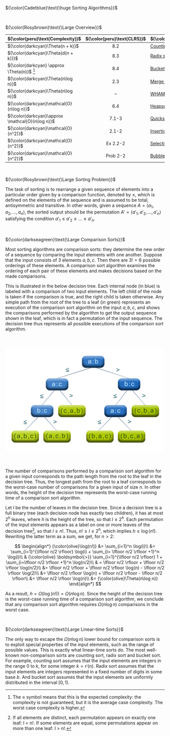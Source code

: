 ${\color{Cadetblue}\text{\huge Sorting Algorithms}}$

<br/>

${\color{Rosybrown}\text{\Large Overview}}$

| ${\color{peru}\text{Complexity}}$ | ${\color{peru}\text{CLRS}}$ | ${\color{peru}\text{Topic}}$ |
|:---|:---:|:---|
| ${\color{darkcyan}\Theta(n + k)}$ | 8.2 | [Counting sort](https://github.com/pl3onasm/Algorithms-and-data-structures/tree/main/algorithms/sorting/counting-sort)|
| ${\color{darkcyan}\Theta(d(n + k))}$ | 8.3 | [Radix sort](https://github.com/pl3onasm/Algorithms-and-data-structures/tree/main/algorithms/sorting/radix-sort)|
|  ${\color{darkcyan} \approx \Theta(n)}$ [^1] | 8.4 |  [Bucket sort](https://github.com/pl3onasm/Algorithms-and-data-structures/tree/main/algorithms/sorting/bucket-sort)|
| ${\color{darkcyan}\Theta(n\log n)}$ | 2.3 |  [Merge sort](https://github.com/pl3onasm/Algorithms-and-data-structures/tree/main/algorithms/sorting/merge-sort)|
| ${\color{darkcyan}\Theta(n\log n)}$ | – |  [WHAM sort](https://github.com/pl3onasm/Algorithms-and-data-structures/tree/main/algorithms/sorting/merge-sort#wham-sort)|
| ${\color{darkcyan}\mathcal{O}(n\log n)}$ | 6.4 |   [Heapsort](https://github.com/pl3onasm/Algorithms-and-data-structures/tree/main/algorithms/sorting/heap-sort)|
| ${\color{darkcyan}\approx \mathcal{O}(n\log n)}$ | 7.1-3 |  [Quicksort](https://github.com/pl3onasm/Algorithms-and-data-structures/tree/main/algorithms/sorting/quick-sort)|
| ${\color{darkcyan}\mathcal{O}(n^2)}$ | 2.1-2 |  [Insertion sort](https://github.com/pl3onasm/Algorithms-and-data-structures/tree/main/algorithms/sorting/insertion-sort)|
| ${\color{darkcyan}\mathcal{O}(n^2)}$ | Ex 2.2-2 |  [Selection sort](https://github.com/pl3onasm/Algorithms-and-data-structures/tree/main/algorithms/sorting/selection-sort)|
| ${\color{darkcyan}\mathcal{O}(n^2)}$ | Prob 2-2 | [Bubble sort](https://github.com/pl3onasm/Algorithms-and-data-structures/tree/main/algorithms/sorting/bubble-sort)|

[^1]: The ≈ symbol means that this is the expected complexity: the complexity is not guaranteed, but it is the average case complexity. The worst case complexity is higher.

<br/>

${\color{Rosybrown}\text{\Large Sorting Problem}}$

The task of sorting is to rearrange a given sequence of elements into a particular order given by a comparison function, denoted by $\leq$, which is defined on the elements of the sequence and is assumed to be total, antisymmetric and transitive. In other words, given a sequence $A = \langle a_1, a_2, \dots, a_n \rangle$, the sorted output should be the permutation $A' = \langle a'_1, a'_2, \dots, a'_n \rangle$ satisfying the condition $a'_1 \leq a'_2 \leq \dots \leq a'_n$.

<br/>

${\color{darkseagreen}\text{\Large Comparison Sorts}}$

Most sorting algorithms are comparison sorts: they determine the new order of a sequence by comparing the input elements with one another. Suppose that the input consists of $3$ elements $a, b, c$. Then there are $3! = 6$ possible orderings of these elements. A comparison sort algorithm examines the ordering of each pair of these elements and makes decisions based on the made comparisons.

This is illustrated in the below decision tree. Each internal node (in blue) is labeled with a comparison of two input elements. The left child of the node is taken if the comparison is true, and the right child is taken otherwise. Any simple path from the root of the tree to a leaf (in green) represents an execution of the comparison sort algorithm on the input $a, b, c$, and shows the comparisons performed by the algorithm to get the output sequence shown in the leaf, which is in fact a permutation of the input sequence. The decision tree thus represents all possible executions of the comparison sort algorithm.

<p align="center" width="50%">
<img src="sorting.png"
     alt="decision tree"
     style="float: left; padding-top:40px; padding-bottom:40px" />
</p><br clear="left">  

The number of comparisons performed by a comparison sort algorithm for a given input corresponds to the path length from the root to the leaf in the decision tree. Thus, the longest path from the root to a leaf corresponds to the worst-case number of comparisons for a given input of size $n$. In other words, the height of the decision tree represents the worst-case running time of a comparison sort algorithm.

Let $l$ be the number of leaves in the decision tree. Since a decision tree is a full binary tree (each decision node has exactly two children), it has at most $2^h$ leaves, where $h$ is the height of the tree, so that $l \leq 2^h$. Each permutation of the input elements appears as a label on one or more leaves of the decision tree[^2], so that $l \geq n!$. Thus, $n! \leq l \leq 2^h$, which implies $h \geq \log(n!)$. Rewriting the latter term as a sum, we get, for $n > 2$:

$$
\begin{align*}
{\color{olive}\log(n!)} &=  \sum_{i=1}^n \log(i)\\
&= \sum_{i=1}^{\lfloor n/2 \rfloor} \log(i) + \sum_{i= \lfloor n/2 \rfloor +1}^n \log(i)\\
& {\color{olive} \boldsymbol{>}} \sum_{i=1}^{\lfloor n/2 \rfloor} 1 + \sum_{i=\lfloor n/2 \rfloor +1}^n \log(n/2)\\
& = \lfloor n/2 \rfloor + \lfloor n/2 \rfloor \log(n/2)\\
&= \lfloor n/2 \rfloor + \lfloor n/2 \rfloor \log(n) - \lfloor n/2 \rfloor \log(2)\\
&= \lfloor n/2 \rfloor \log(n) + \lfloor n/2 \rfloor - \lfloor n/2 \rfloor\\
&= \lfloor n/2 \rfloor \log(n)\\
&= {\color{olive}\Theta(n\log n)}
\end{align*}
$$

As a result, $h = \Omega(\log(n!)) = \Omega(n\log n)$. Since the height of the decision tree is the worst-case running time of a comparison sort algorithm, we conclude that any comparison sort algorithm requires $\Omega(n\log n)$ comparisons in the worst case.

<br/>

${\color{darkseagreen}\text{\Large Linear-time Sorts}}$

The only way to escape the $\Omega(n\log n)$ lower bound for comparison sorts is to exploit special properties of the input elements, such as the range of possible values. This is exactly what linear-time sorts do. The most well-known non-comparison sorts are counting sort, radix sort and bucket sort. For example, counting sort assumes that the input elements are integers in the range $0$ to $k$, for some integer $k = \mathcal{O}(n)$. Radix sort assumes that the input elements are integers represented in a fixed number of digits in some base $b$. And bucket sort assumes that the input elements are uniformly distributed in the interval $[0, 1)$.

[^2]: If all elements are distinct, each permutation appears on exactly one leaf: l = n!.
If some elements are equal, some permutations appear on more than one leaf: l > n!.
